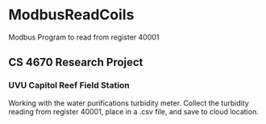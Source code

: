 # ModbusReadCoils
Modbus Program to read from register 40001

## CS 4670 Research Project
### UVU Capitol Reef Field Station
Working with the water purifications turbidity meter. Collect the turbidity reading from register 40001, place in a .csv file,
and save to cloud location.
